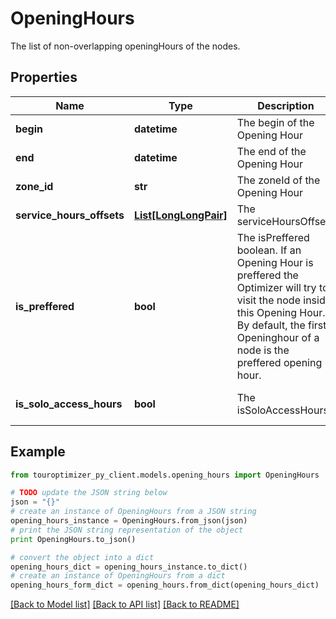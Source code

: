 # OpeningHours

The list of non-overlapping openingHours of the nodes.

## Properties

Name | Type | Description | Notes
------------ | ------------- | ------------- | -------------
**begin** | **datetime** | The begin of the Opening Hour | 
**end** | **datetime** | The end of the Opening Hour | 
**zone_id** | **str** | The zoneId of the Opening Hour | 
**service_hours_offsets** | [**List[LongLongPair]**](LongLongPair.md) | The serviceHoursOffsets | [optional] 
**is_preffered** | **bool** | The isPreffered boolean. If an Opening Hour is preffered the Optimizer will try to visit the node inside this Opening Hour. By default, the first Openinghour of a node is the preffered opening hour. | [optional] [default to False]
**is_solo_access_hours** | **bool** | The isSoloAccessHours | [optional] [default to False]

## Example

```python
from touroptimizer_py_client.models.opening_hours import OpeningHours

# TODO update the JSON string below
json = "{}"
# create an instance of OpeningHours from a JSON string
opening_hours_instance = OpeningHours.from_json(json)
# print the JSON string representation of the object
print OpeningHours.to_json()

# convert the object into a dict
opening_hours_dict = opening_hours_instance.to_dict()
# create an instance of OpeningHours from a dict
opening_hours_form_dict = opening_hours.from_dict(opening_hours_dict)
```
[[Back to Model list]](../README.md#documentation-for-models) [[Back to API list]](../README.md#documentation-for-api-endpoints) [[Back to README]](../README.md)


